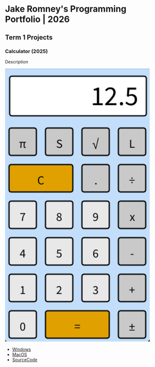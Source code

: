 # Jake Romney's Programming Portfolio | 2026

## Term 1 Projects

### Calculator (2025)

Description

![RunningCalculator](https://github.com/jamromney/portfolio/blob/main/images/Calc.png?raw=true)

* [Windows](https://github.com/jamromney/portfolio/blob/main/src/Calc/windows-amd64.zip)
* [MacOS]()
* [SourceCode]()
